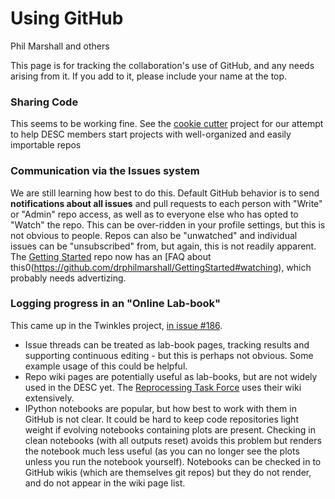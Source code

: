 # Using GitHub

Phil Marshall and others

This page is for tracking the collaboration's use of GitHub, and any needs arising from it. If you add to it, please include your name at the top.

### Sharing Code

This seems to be working fine. See the [cookie cutter]() project for our attempt to help DESC members start projects with well-organized and easily importable repos 


### Communication via the Issues system

We are still learning how best to do this. Default GitHub behavior is to send **notifications about all issues** and pull requests to each person with "Write" or "Admin" repo access, as well as to everyone else who has opted to "Watch" the repo. This can be over-ridden in your profile settings, but this is not obvious to people. Repos can also be "unwatched" and individual issues can be "unsubscribed" from, but again, this is not readily apparent. The [Getting Started](https://github.com/drphilmarshall/GettingStarted#watching) repo now has an [FAQ about this0(https://github.com/drphilmarshall/GettingStarted#watching), which probably needs advertizing. 


### Logging progress in an "Online Lab-book"

This came up in the Twinkles project, [in issue #186](https://github.com/DarkEnergyScienceCollaboration/Twinkles/issues/186#issuecomment-205454214). 

* Issue threads can be treated as lab-book pages, tracking results and supporting continuous editing - but this is perhaps not obvious. Some example usage of this could be helpful.
* Repo wiki pages are potentially useful as lab-books, but are not widely used in the DESC yet. The [Reprocessing Task Force](https://github.com/DarkEnergyScienceCollaboration/ReprocessingTaskForce/wiki) uses their wiki extensively.
* IPython notebooks are popular, but how best to work with them in GitHub is not clear. It could be hard to keep code repositories light weight if evolving notebooks containing plots are present. Checking in clean notebooks (with all outputs reset) avoids this problem but renders the notebook much less useful (as you can no longer see the plots unless you run the notebook yourself). Notebooks can be checked in to GitHub wikis (which are themselves git repos) but they do not render, and do not appear in the wiki page list.
